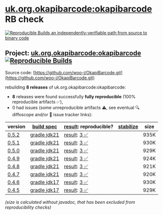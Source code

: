[uk.org.okapibarcode:okapibarcode](https://central.sonatype.com/artifact/uk.org.okapibarcode/okapibarcode/versions) RB check
=======

[![Reproducible Builds](https://reproducible-builds.org/images/logos/rb.svg) an independently-verifiable path from source to binary code](https://reproducible-builds.org/)

## Project: [uk.org.okapibarcode:okapibarcode](https://central.sonatype.com/artifact/uk.org.okapibarcode/okapibarcode/versions) [![Reproducible Builds](https://img.shields.io/endpoint?url=https://raw.githubusercontent.com/jvm-repo-rebuild/reproducible-central/master/content/uk/org/okapibarcode/okapibarcode/badge.json)](https://github.com/jvm-repo-rebuild/reproducible-central/blob/master/content/uk/org/okapibarcode/okapibarcode/README.md)

Source code: [https://github.com/woo-j/OkapiBarcode.git](https://github.com/woo-j/OkapiBarcode.git)

rebuilding **8 releases** of uk.org.okapibarcode:okapibarcode:
- **8** releases were found successfully **fully reproducible** (100% reproducible artifacts :white_check_mark:),
- 0 had issues (some unreproducible artifacts :warning:, see eventual :mag: diffoscope and/or :memo: issue tracker links):

| version | [build spec](/BUILDSPEC.md) | [result](https://reproducible-builds.org/docs/jvm/): reproducible? | [stabilize](https://github.com/google/oss-rebuild/blob/main/cmd/stabilize/README.md) | size |
| -- | --------- | ------ | ------ | -- |
| [0.5.2](https://central.sonatype.com/artifact/uk.org.okapibarcode/okapibarcode/0.5.2/pom) | [gradle jdk21](okapibarcode-0.5.2.buildspec) | [result](okapibarcode-0.5.2.buildinfo): [3 :white_check_mark: ](okapibarcode-0.5.2.buildcompare) | | 935K |
| [0.5.1](https://central.sonatype.com/artifact/uk.org.okapibarcode/okapibarcode/0.5.1/pom) | [gradle jdk21](okapibarcode-0.5.1.buildspec) | [result](okapibarcode-0.5.1.buildinfo): [3 :white_check_mark: ](okapibarcode-0.5.1.buildcompare) | | 930K |
| [0.5.0](https://central.sonatype.com/artifact/uk.org.okapibarcode/okapibarcode/0.5.0/pom) | [gradle jdk21](okapibarcode-0.5.0.buildspec) | [result](okapibarcode-0.5.0.buildinfo): [3 :white_check_mark: ](okapibarcode-0.5.0.buildcompare) | | 929K |
| [0.4.9](https://central.sonatype.com/artifact/uk.org.okapibarcode/okapibarcode/0.4.9/pom) | [gradle jdk21](okapibarcode-0.4.9.buildspec) | [result](okapibarcode-0.4.9.buildinfo): [3 :white_check_mark: ](okapibarcode-0.4.9.buildcompare) | | 924K |
| [0.4.8](https://central.sonatype.com/artifact/uk.org.okapibarcode/okapibarcode/0.4.8/pom) | [gradle jdk21](okapibarcode-0.4.8.buildspec) | [result](okapibarcode-0.4.8.buildinfo): [3 :white_check_mark: ](okapibarcode-0.4.8.buildcompare) | | 921K |
| [0.4.7](https://central.sonatype.com/artifact/uk.org.okapibarcode/okapibarcode/0.4.7/pom) | [gradle jdk21](okapibarcode-0.4.7.buildspec) | [result](okapibarcode-0.4.7.buildinfo): [3 :white_check_mark: ](okapibarcode-0.4.7.buildcompare) | | 920K |
| [0.4.6](https://central.sonatype.com/artifact/uk.org.okapibarcode/okapibarcode/0.4.6/pom) | [gradle jdk17](okapibarcode-0.4.6.buildspec) | [result](okapibarcode-0.4.6.buildinfo): [3 :white_check_mark: ](okapibarcode-0.4.6.buildcompare) | | 930K |
| [0.4.5](https://central.sonatype.com/artifact/uk.org.okapibarcode/okapibarcode/0.4.5/pom) | [gradle jdk17](okapibarcode-0.4.5.buildspec) | [result](okapibarcode-0.4.5.buildinfo): [3 :white_check_mark: ](okapibarcode-0.4.5.buildcompare) | | 929K |

<i>(size is calculated without javadoc, that has been excluded from reproducibility checks)</i>
